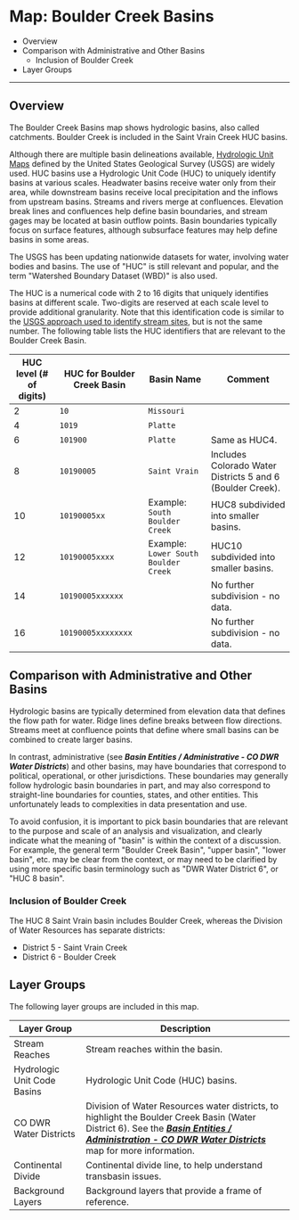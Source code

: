 # Map: Boulder Creek Basins #

*   Overview
*   Comparison with Administrative and Other Basins
    +   Inclusion of Boulder Creek
*   Layer Groups

-------------------

## Overview

The Boulder Creek Basins map shows hydrologic basins, also called catchments.
Boulder Creek is included in the Saint Vrain Creek HUC basins.

Although there are multiple basin delineations available,
[Hydrologic Unit Maps](https://water.usgs.gov/GIS/huc.html) defined
by the United States Geological Survey (USGS) are widely used.
HUC basins use a Hydrologic Unit Code (HUC) to uniquely identify basins at various scales.
Headwater basins receive water only from their area,
while downstream basins receive local precipitation and the inflows from upstream basins.
Streams and rivers merge at confluences.
Elevation break lines and confluences help define basin boundaries,
and stream gages may be located at basin outflow points.
Basin boundaries typically focus on surface features,
although subsurface features may help define basins in some areas.

The USGS has been updating nationwide datasets for water,
involving water bodies and basins.
The use of "HUC" is still relevant and popular, and the term "Watershed Boundary Dataset (WBD)" is also used.

The HUC is a numerical code with 2 to 16 digits that uniquely identifies basins at different scale.
Two-digits are reserved at each scale level to provide additional granularity.
Note that this identification code is similar to the
[USGS approach used to identify stream sites](https://help.waterdata.usgs.gov/faq/sites/do-station-numbers-have-any-particular-meaning),
but is not the same number.
The following table lists the HUC identifiers that are relevant to the Boulder Creek Basin.

| **HUC level (# of digits)** | **HUC for Boulder Creek Basin** | **Basin Name** | **Comment** |
| -- | -- | -- | -- |
| 2 | `10` | `Missouri` | |
| 4 | `1019` | `Platte` | |
| 6 | `101900` | `Platte` | Same as HUC4. |
| 8 | `10190005` | `Saint Vrain` | Includes Colorado Water Districts 5 and 6 (Boulder Creek). |
| 10 | `10190005xx` | Example: `South Boulder Creek` | HUC8 subdivided into smaller basins. |
| 12 | `10190005xxxx` | Example: `Lower South Boulder Creek` | HUC10 subdivided into smaller basins. |
| 14 | `10190005xxxxxx` | | No further subdivision - no data. |
| 16 | `10190005xxxxxxxx` | | No further subdivision - no data. |

## Comparison with Administrative and Other Basins ##

Hydrologic basins are typically determined from elevation data that defines the flow path for water.
Ridge lines define breaks between flow directions. Streams meet at confluence points that
define where small basins can be combined to create larger basins.

In contrast, administrative (see ***Basin Entities / Administrative - CO DWR Water Districts***)
and other basins, may have boundaries that correspond to political, operational, or other jurisdictions.
These boundaries may generally follow hydrologic basin boundaries in part,
and may also correspond to straight-line boundaries for counties, states, and other entities.
This unfortunately leads to complexities in data presentation and use.

To avoid confusion, it is important to pick basin boundaries that are relevant to the purpose
and scale of an analysis and visualization, and clearly indicate what the meaning of "basin"
is within the context of a discussion.
For example, the general term "Boulder Creek Basin", "upper basin", "lower basin", etc. may be clear from the context,
or may need to be clarified by using more specific basin terminology such as
"DWR Water District 6", or "HUC 8 basin".

### Inclusion of Boulder Creek ###

The HUC 8 Saint Vrain basin includes Boulder Creek, whereas the Division of Water Resources has separate districts:

*   District 5 - Saint Vrain Creek
*   District 6 - Boulder Creek

## Layer Groups ##

The following layer groups are included in this map.

| **Layer Group** | **Description** |
| -- | -- |
| Stream Reaches | Stream reaches within the basin. |
| Hydrologic Unit Code Basins | Hydrologic Unit Code (HUC) basins. |
| CO DWR Water Districts | Division of Water Resources water districts, to highlight the Boulder Creek Basin (Water District 6).  See the [***Basin Entities / Administration - CO DWR Water Districts***](#map/entities-codwr-waterdistricts) map for more information. |
| Continental Divide | Continental divide line, to help understand transbasin issues. |
| Background Layers | Background layers that provide a frame of reference. |
